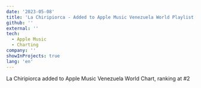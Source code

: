 ```yaml
---
date: '2023-05-08'
title: 'La Chiripiorca - Added to Apple Music Venezuela World Playlist, ranking #2'
github: ''
external: ''
tech:
  - Apple Music
  - Charting
company: ''
showInProjects: true
lang: 'en'
---
```


La Chiripiorca added to Apple Music Venezuela World Chart, ranking at #2